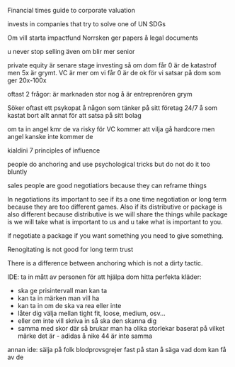 Financial times guide to corporate valuation

invests in companies that try to solve one of UN SDGs

Om vill starta impactfund Norrsken ger papers å legal documents

u never stop selling även om blir mer senior

private equity är senare stage investing så om dom får 0 är de katastrof men 5x är grymt.
VC är mer om vi får 0 är de ok för vi satsar på dom som ger 20x-100x

oftast 2 frågor: är marknaden stor nog å är entreprenören grym

Söker oftast ett psykopat å någon som tänker på sitt företag 24/7 å som kastat bort allt annat för att satsa på sitt bolag

om ta in angel kmr de va risky för VC kommer att vilja gå hardcore men angel kanske inte kommer de

kialdini 7 principles of influence

people do anchoring and use psychological tricks but do not do it too bluntly

sales people are good negotiatiors because they can reframe things

In negotiations its important to see if its a one time negotiation or long term because they are too different games. Also if its distributive or package is also different because distributive is we will share the things while package is we will take what is important to us and u take what is important to you.

if negotiate a package if you want something you need to give something.

Renogitating is not good for long term trust

There is a difference between anchoring which is not a dirty tactic.















IDE: ta in mått av personen för att hjälpa dom hitta perfekta kläder:
- ska ge prisintervall man kan ta
- kan ta in märken man vill ha
- kan ta in om de ska va rea eller inte
- låter dig välja mellan tight fit, loose, medium, osv...
- eller om inte vill skriva in så ska den skanna dig
- samma med skor där så brukar man ha olika storlekar baserat på vilket märke det är - adidas å nike 44 är inte samma

annan ide:
sälja på folk blodprovsgrejer fast på stan å säga vad dom kan få av de